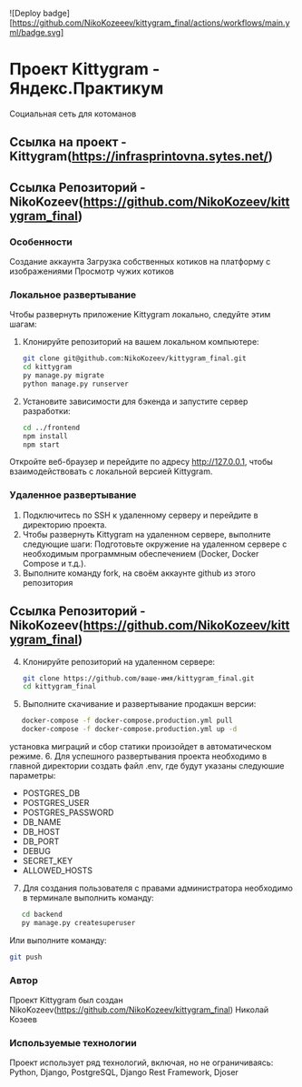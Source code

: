 ![Deploy badge] [https://github.com/NikoKozeeev/kittygram_final/actions/workflows/main.yml/badge.svg]
# Проект Kittygram - Яндекс.Практикум
Социальная сеть для котоманов

## Ссылка на проект - Kittygram(https://infrasprintovna.sytes.net/)
## Ссылка Репозиторий - NikoKozeev(https://github.com/NikoKozeev/kittygram_final)

### Особенности
Создание аккаунта
Загрузка собственных котиков на платформу с изображениями
Просмотр чужих котиков

### Локальное развертывание
Чтобы развернуть приложение Kittygram локально, следуйте этим шагам:

1. Клонируйте репозиторий на вашем локальном компьютере:

   ```bash
   git clone git@github.com:NikoKozeev/kittygram_final.git
   cd kittygram
   py manage.py migrate
   python manage.py runserver

2. Установите зависимости для бэкенда и запустите сервер разработки:
   ```bash
   cd ../frontend
   npm install
   npm start
Откройте веб-браузер и перейдите по адресу http://127.0.0.1, чтобы взаимодействовать с локальной версией Kittygram.

### Удаленное развертывание
1. Подключитесь по SSH к удаленному серверу и перейдите в директорию проекта.
2. Чтобы развернуть Kittygram на удаленном сервере, выполните следующие шаги:
   Подготовьте окружение на удаленном сервере с необходимым программным обеспечением (Docker, Docker Compose и т.д.).
3. Выполните команду fork, на своём аккаунте github из этого репозитория 
## Ссылка Репозиторий - NikoKozeev(https://github.com/NikoKozeev/kittygram_final)
4. Клонируйте репозиторий на удаленном сервере:
   ```bash
   git clone https://github.com/ваше-имя/kittygram_final.git
   cd kittygram_final
5. Выполните скачивание и развертывание продакшн версии:
```bash
   docker-compose -f docker-compose.production.yml pull
   docker-compose -f docker-compose.production.yml up -d
```
установка миграций и сбор статики произойдет в автоматическом режиме.
6. Для успешного развертывания проекта необходимо в главной директории создать файл .env, где будут указаны следуюшие параметры:
- POSTGRES_DB
- POSTGRES_USER
- POSTGRES_PASSWORD
- DB_NAME
- DB_HOST
- DB_PORT
- DEBUG
- SECRET_KEY
- ALLOWED_HOSTS

7. Для создания пользователя с правами администратора необходимо в терминале выполнить команду:
```bash
   cd backend
   py manage.py createsuperuser
```
Или выполните команду:
   ```bash
git push
```

### Автор
Проект Kittygram был создан NikoKozeev(https://github.com/NikoKozeev/kittygram_final) Николай Козеев

### Используемые технологии
Проект использует ряд технологий, включая, но не ограничиваясь:
Python, Django, PostgreSQL, Django Rest Framework, Djoser
